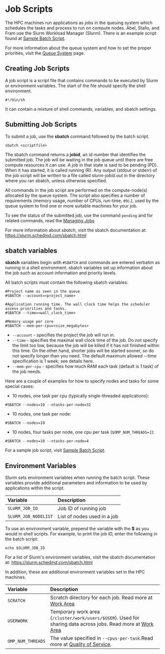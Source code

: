 # Job Scripts

The HPC machines run applications as jobs in the queuing system which schedules the tasks and process to run on compute nodes. Abel, Stallo, and Fram use the Slurm Workload Manager (Slurm). There is an example script found at [Sample Batch Script](samplescript.md).

For more information about the queue system and how to set the proper priorities, visit the [Queue System](queuesystem.md) page.

## Creating Job Scripts

A job script is a script file that contains commands to be executed by Slurm or
environment variables. The start of the file should specify the shell environment.

    #!/bin/sh

It can contain a mixture of shell commands, variables, and sbatch settings.

## Submitting Job Scripts

To submit a job, use the __sbatch__ command followed by the batch script.

    sbatch <scriptfile>

The sbatch command returns a **jobid**, an id number that identifies the submitted job. The job will be waiting in the job queue until there are free compute resources it can use. A job in that state is said to be pending (PD). When it has started, it is called running (R). Any output (stdout or stderr) of the job script will be written to a file called *slurm-jobid.out* in the directory where you ran sbatch, unless otherwise specified.

All commands in the job script are performed on the compute-node(s) allocated by the queue system. The script also specifies a number of requirements (memory usage, number of CPUs, run-time, etc.), used by the queue system to find one or more suitable machines for your job.

To see the status of the submitted job, use the command `pending` and for related commands, read the [Managing Jobs](managing_jobs.md)

For more information about *sbatch*, visit the sbatch documentation at: https://slurm.schedmd.com/sbatch.html

## sbatch variables

**sbatch** variables begin with `#SBATCH` and commands are entered verbatim as
running in a shell environment. sbatch variables set up information about the job
such as account information and priority levels.

All batch scripts must contain the following sbatch variables:

    #Project name as seen in the queue
    #SBATCH --account=<project_name>

    #Application running time. The wall clock time helps the scheduler assess priorities and tasks.
    #SBATCH --time=<wall_clock_time>

    #Memory usage per core
    #SBATCH --mem-per-cpu=<size_megabytes>

* `--account` - specifies the project the job will run in.
* `--time` - specifies the maximal wall clock time of the job. Do not specify the limit too low, because the job will be killed if it has not finished within this time. On the other hand, shorter jobs will be started sooner, so do not specify longer than you need. The default maximum allowed --time specification is 1 week; see details here.
* `--mem-per-cpu` - specifies how much RAM each task (default is 1 task) of the job needs.

Here are a couple of examples for how to specify nodes and tasks for some
special cases:

* 10 nodes, one task per cpu (typically single-threaded applications):

```
#SBATCH --nodes=10 --ntasks-per-node=32
```

* 10 nodes, one task per node:

```
#SBATCH --nodes=10
```

* 10 nodes, four tasks per node, one cpu per task (`$OMP_NUM_THREADS=1`):

```
#SBATCH --nodes=10 --ntasks-per-node=4
```

For a sample job script, visit [Sample Batch Script](samplescript.md).

## Environment Variables

Slurm sets environment variables when running the batch script. These variables provide additional
parameters and information to be used by applications within the script.

| Variable | Description     |
| :------------- | :------------- |
| `SLURM_JOB_ID`      | Job ID of running job  |
| `SLURM_JOB_NODELIST` | List of nodes used in a job |

To use an environment variable, prepend the variable with the __$__ as you would in shell scripts. For example, to
print the job ID, enter the following in the batch script:

    echo $SLURM_JOB_ID

For a list of Slurm's environment variables, visit the sbatch documentation at: https://slurm.schedmd.com/sbatch.html

In addition, these are additional environment variables set in the HPC machines.

| Variable | Description     |
| :------------- | :------------- |
| `SCRATCH`       | Scratch directory for each job. Read more at [Work Area](../storage/storagesystems.md#workarea)|
| `USERWORK`      | Temporary work area (`/cluster/work/users/$USER`). Used for sharing data across jobs. Read more at [Work Area](../storage/storagesystems.md#workarea)
| `OMP_NUM_THREADS`       | The value specified in `--cpus-per-task`.Read more at [Quality of Service](qos.md).   |
